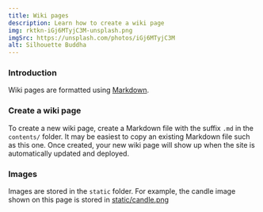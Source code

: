 ```yaml
---
title: Wiki pages
description: Learn how to create a wiki page
img: rktkn-iGj6MTyjC3M-unsplash.png
imgSrc: https://unsplash.com/photos/iGj6MTyjC3M
alt: Silhouette Buddha
---
```

### Introduction
Wiki pages are formatted using [Markdown](https://www.markdownguide.org/basic-syntax).

### Create a wiki page
To create a new wiki page, create a Markdown file with the suffix `.md` 
in the `contents/` folder.
It may be easiest to copy an existing Markdown file such as this one.
Once created, your new wiki page will show up when the site is
automatically updated and deployed.

### Images
Images are stored in the `static` folder.
For example, the candle image shown on this page is stored in 
[static/candle.png](https://github.com/sc-voice/scv-static/blob/main/static/candle.png)

